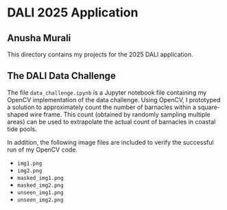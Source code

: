 # DALI 2025 Application
## Anusha Murali

This directory contains my projects for the 2025 DALI application.

##  The DALI Data Challenge

The file `data_challenge.ipynb` is a Jupyter notebook file containing my OpenCV implementation of the data challenge. Using OpenCV, I prototyped a solution to approximately count the number of barnacles within a square-shaped wire frame. This count (obtained by randomly sampling multiple areas) can be used to extrapolate the actual count of barnacles in coastal tide pools. 

In addition, the following image files are included to verify the successful run of my OpenCV code.

- `img1.png`
- `img2.png`
- `masked_img1.png`
- `masked_img2.png`
- `unseen_img1.png`
- `unseen_img2.png`
